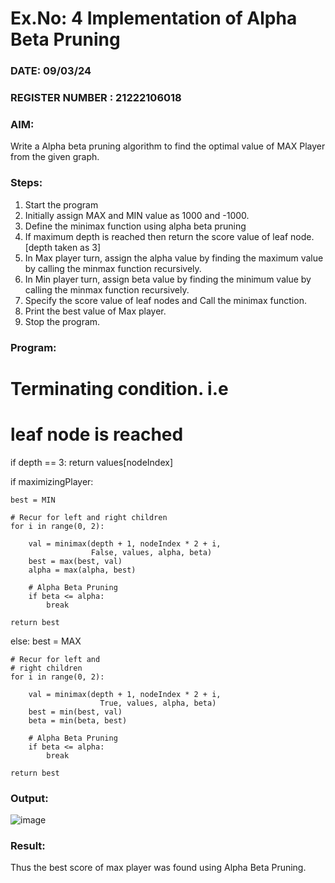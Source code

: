 # Ex.No: 4   Implementation of Alpha Beta Pruning 
### DATE:  09/03/24                                                                          
### REGISTER NUMBER : 21222106018
### AIM: 
Write a Alpha beta pruning algorithm to find the optimal value of MAX Player from the given graph.
### Steps:
1. Start the program
2. Initially  assign MAX and MIN value as 1000 and -1000.
3.  Define the minimax function  using alpha beta pruning
4.  If maximum depth is reached then return the score value of leaf node. [depth taken as 3]
5.  In Max player turn, assign the alpha value by finding the maximum value by calling the minmax function recursively.
6.  In Min player turn, assign beta value by finding the minimum value by calling the minmax function recursively.
7.  Specify the score value of leaf nodes and Call the minimax function.
8.  Print the best value of Max player.
9.  Stop the program. 

### Program:
# Terminating condition. i.e
# leaf node is reached
if depth == 3:
    return values[nodeIndex]

if maximizingPlayer:
  
    best = MIN

    # Recur for left and right children
    for i in range(0, 2):
         
        val = minimax(depth + 1, nodeIndex * 2 + i,
                      False, values, alpha, beta)
        best = max(best, val)
        alpha = max(alpha, best)

        # Alpha Beta Pruning
        if beta <= alpha:
            break
      
    return best
  
else:
    best = MAX

    # Recur for left and
    # right children
    for i in range(0, 2):
      
        val = minimax(depth + 1, nodeIndex * 2 + i,
                        True, values, alpha, beta)
        best = min(best, val)
        beta = min(beta, best)

        # Alpha Beta Pruning
        if beta <= alpha:
            break
      
    return best










### Output:
![image](https://github.com/KarthikeyanJ118/AI_Lab_2023-24/assets/160995906/92376777-1c7f-4f74-9a05-462a74ed56c5)



### Result:
Thus the best score of max player was found using Alpha Beta Pruning.
